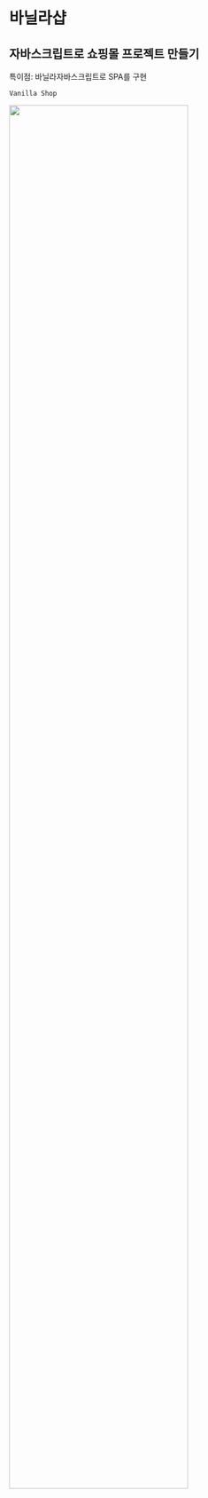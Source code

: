 # 바닐라샵

## 자바스크립트로 쇼핑몰 프로젝트 만들기 

특이점: 바닐라자바스크립트로 SPA를 구현

    Vanilla Shop
    
   

<div>
    <img width="80%" src="https://user-images.githubusercontent.com/102455275/201976507-6855583c-8e41-4ec4-841a-282d5da3c9b8.gif">
</div>
    
    
   
